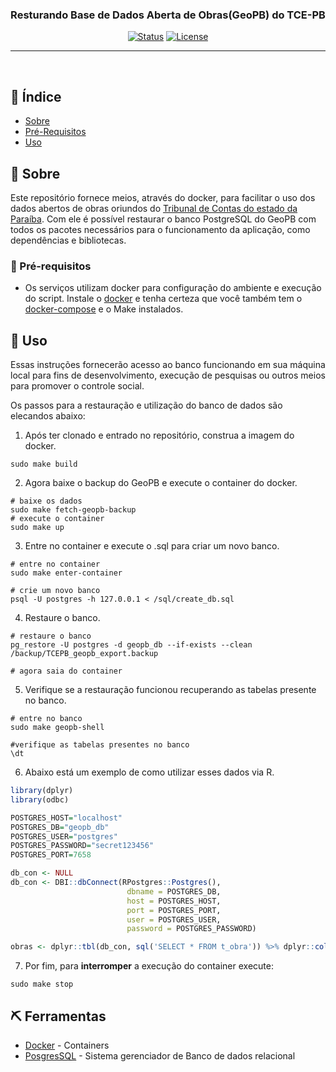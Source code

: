 <h3 align="center">Resturando Base de Dados Aberta de Obras(GeoPB) do TCE-PB</h3>

<div align="center">

[![Status](https://img.shields.io/badge/status-active-success.svg)]()
[![License](https://img.shields.io/badge/licence-GNU%20Aferro%20V3-blue.svg)](/LICENSE)

</div>

---

<p align="center">
    <br> 
</p>

## 📝 Índice

- [Sobre](#about)
- [Pré-Requisitos](#req)
- [Uso](#usage)


## 🧐 Sobre <a name = "about"></a>

Este repositório fornece meios, através do docker, para facilitar o uso dos dados abertos de obras oriundos do [Tribunal de Contas do estado da Paraíba](https://tce.pb.gov.br/servicos/dados-abertos-do-sagres-tce-pb). Com ele é possível restaurar o banco PostgreSQL do GeoPB com todos os pacotes necessários para o funcionamento da aplicação, como dependências e bibliotecas.

### 🎈 Pré-requisitos <a name="req"></a>

- Os serviços utilizam docker para configuração do ambiente e execução do script. Instale o  [docker](https://docs.docker.com/install/) e tenha certeza que você também tem o  [docker-compose](https://docs.docker.com/compose/install/) e o Make instalados. 


##  🏁 Uso <a name="usage"></a>

Essas instruções fornecerão acesso ao banco funcionando em sua máquina local para fins de desenvolvimento, execução de pesquisas ou outros meios para promover o controle social.

Os passos para a restauração e utilização do banco de dados são elecandos abaixo:

1. Após ter clonado e entrado no repositório, construa a imagem do docker.

```shell
sudo make build
```
2. Agora baixe o backup do GeoPB e execute o container do docker.

```shell
# baixe os dados
sudo make fetch-geopb-backup
# execute o container
sudo make up
```
3. Entre no container e execute o .sql para criar um novo banco.

```shell
# entre no container
sudo make enter-container

# crie um novo banco
psql -U postgres -h 127.0.0.1 < /sql/create_db.sql
```

4. Restaure o banco.
```shell
# restaure o banco 
pg_restore -U postgres -d geopb_db --if-exists --clean /backup/TCEPB_geopb_export.backup

# agora saia do container
```
5. Verifique se a restauração funcionou recuperando as tabelas presente no banco.

```shell
# entre no banco
sudo make geopb-shell

#verifique as tabelas presentes no banco 
\dt
```

6. Abaixo está um exemplo de como utilizar esses dados via R.
```R
library(dplyr)
library(odbc)

POSTGRES_HOST="localhost"
POSTGRES_DB="geopb_db"
POSTGRES_USER="postgres"
POSTGRES_PASSWORD="secret123456"
POSTGRES_PORT=7658

db_con <- NULL
db_con <- DBI::dbConnect(RPostgres::Postgres(),
                          dbname = POSTGRES_DB, 
                          host = POSTGRES_HOST, 
                          port = POSTGRES_PORT,
                          user = POSTGRES_USER,
                          password = POSTGRES_PASSWORD)

obras <- dplyr::tbl(db_con, sql('SELECT * FROM t_obra')) %>% dplyr::collect(n = Inf)
```




7. Por fim, para **interromper** a execução do container execute:
```shell
sudo make stop
```


## ⛏️ Ferramentas <a name = "built_using"></a>

- [Docker](https://www.docker.com/) - Containers
- [PosgresSQL](https://www.postgresql.org/) - Sistema gerenciador de Banco de dados relacional